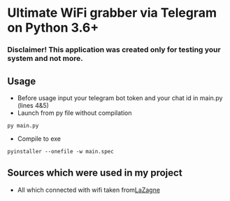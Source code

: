 # Ultimate WiFi grabber via Telegram on Python 3.6+
### Disclaimer! This application was created only for testing your system and not more.
Usage
----
* Before usage input your telegram bot token and your chat id in main.py (lines 4&5)
* Launch from py file without compilation
```
py main.py
```
* Compile to exe
```
pyinstaller --onefile -w main.spec
```
Sources which were used in my project
----
* All which connected with wifi taken from[LaZagne](https://github.com/AlessandroZ/LaZagne/)
